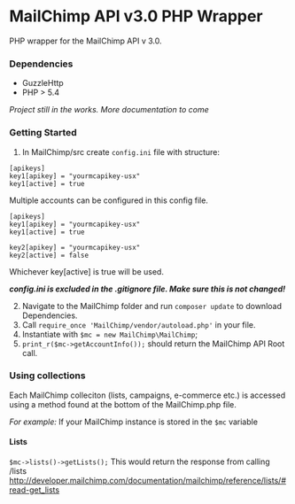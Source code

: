 # MailChimp API v3.0 PHP Wrapper

PHP wrapper for the MailChimp API v 3.0.

### Dependencies
- GuzzleHttp
- PHP > 5.4

*Project still in the works. More documentation to come*

### Getting Started
1. In MailChimp/src create `config.ini` file with structure:

```
[apikeys]
key1[apikey] = "yourmcapikey-usx"
key1[active] = true
```

Multiple accounts can be configured in this config file.

```
[apikeys]
key1[apikey] = "yourmcapikey-usx"
key1[active] = true

key2[apikey] = "yourmcapikey-usx"
key2[active] = false
```

Whichever key[active] is true will be used.

***config.ini is excluded in the .gitignore file. Make sure this is not changed!***

2. Navigate to the MailChimp folder and run `composer update` to download Dependencies.
3. Call `require_once 'MailChimp/vendor/autoload.php'` in your file.
4. Instantiate with `$mc = new MailChimp\MailChimp`;
5. `print_r($mc->getAccountInfo());` should return the MailChimp API Root call.

### Using collections
Each MailChimp colleciton (lists, campaigns, e-commerce etc.) is accessed using a method found at the bottom of the MailChimp.php file.

*For example:*
If your MailChimp instance is stored in the `$mc` variable

#### Lists
`$mc->lists()->getLists();`
This would return the response from calling /lists
http://developer.mailchimp.com/documentation/mailchimp/reference/lists/#read-get_lists
